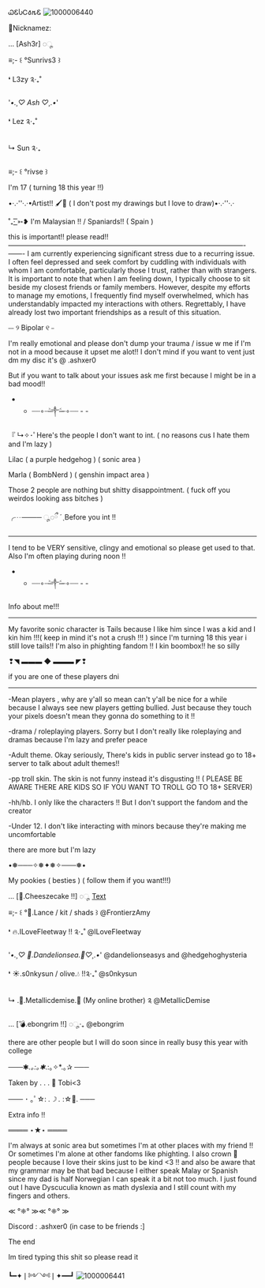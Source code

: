  ᏇᏋႱᏟ𐒀𐒄Ꮛ
![1000006440](https://github.com/user-attachments/assets/595c03f0-75ae-4297-ab06-5463df43e91a)



🦇Nicknamez:

... [Ash3r] ◌ೄ

≡;- ꒰ °Sunrivs3 ꒱

❛ L3zy ༉‧₊˚

'*•.¸♡ Ash ♡¸.•*'

❛ Lez ༉‧₊˚

↳ Sun ༉‧₊

≡;- ꒰ °rivse ꒱

 I'm 17 ( turning 18 this year !!)

•·.·''·.·•Artist!! 🖌️🎨 ( I don't post my drawings but I love to draw)•·.·''·.·

˚₊· ͟͟͞͞➳❥ I'm Malaysian !! / Spaniards!! ( Spain )

this is important!! please read!!
——————————————————————————————————-——-
I am currently experiencing significant stress due to a recurring issue. I often feel depressed and seek comfort by cuddling with individuals with whom I am comfortable, particularly those I trust, rather than with strangers. It is important to note that when I am feeling down, I typically choose to sit beside my closest friends or family members. However, despite my efforts to manage my emotions, I frequently find myself overwhelmed, which has understandably impacted my interactions with others. Regrettably, I have already lost two important friendships as a result of this situation.

⎯⎯ ୨ Bipolar ୧ ⎯

I'm really emotional and please don't dump your trauma / issue w me if I'm not in a mood because it upset me alot!! I don't mind if you want to vent just dm my disc it's @ .ashxer0

But if you want to talk about your issues ask me first because I might be in a bad mood!!

- - ┈┈∘┈˃̶༒˂̶┈∘┈┈ - -

『 ↳✧･ﾟHere's the people I don't want to int. ( no reasons cus I hate them and I'm lazy )

Lilac ( a purple hedgehog ) ( sonic area )

Marla ( BombNerd ) ( genshin impact area )

Those 2 people are nothing but shitty disappointment. ( fuck off you weirdos looking ass bitches )

╭┈──── ◌ೄ◌ྀ ˊˎBefore you int !!

________________

I tend to be VERY sensitive, clingy and emotional so please get used to that. Also I'm often playing during noon !! 

- - ┈┈∘┈˃̶༒˂̶┈∘┈┈ - -

Info about me!!!

________________

My favorite sonic character is Tails because I like him since I was a kid and I kin him !!!( keep in mind it's not a crush !!! ) since I'm turning 18 this year i still love tails!! I'm also in phighting fandom !! I kin boombox!! he so silly

❢◥ ▬▬▬ ◆ ▬▬▬ ◤❢

if you are one of these players dni

_______________________________

-Mean players , why are y'all so mean can't y'all be nice for a while because I always see new players getting bullied. Just because they touch your pixels doesn't mean they gonna do something to it !!

-drama / roleplaying players. Sorry but I don't really like roleplaying and dramas because I'm lazy and prefer peace

-Adult theme. Okay seriously, There's kids in public server instead go to 18+ server to talk about adult themes!!

-pp troll skin. The skin is not funny instead it's disgusting !! ( PLEASE BE AWARE THERE ARE KIDS SO IF YOU WANT TO TROLL GO TO 18+ SERVER)

-hh/hb. I only like the characters !! But I don't support the fandom and the creator

-Under 12. I don't like interacting with minors because they're making me uncomfortable

there are more but I'm lazy

•❅───✧❅✦❅✧───❅•

My pookies ( besties ) ( follow them if you want!!!)

... [🍰.Cheeszecake !!] ◌ೄ [Text](https://github.com/dandelionseasys?tab=following)

≡;- ꒰ °🦇.Lance / kit / shads ꒱ @FrontierzAmy

❛ 🔥.ILoveFleetway !! ༉‧₊˚ @ILoveFleetway

'*•.¸♡ 🌼.Dandelionsea.🌊♡¸.•*' @dandelionseasys and @hedgehoghysteria

❛ ☀️.s0nkysun / olive.💧 !!༉‧₊˚ @s0nkysun

↳ .👾.Metallicdemise.🤖 (My online brother) ༉ @MetallicDemise

... [💣.ebongrim !!] ◌ೄ‧₊ @ebongrim

there are other people but I will do soon since in really busy this year with college 

───✱*.｡:｡✱*.:｡✧*.｡✰ ───

Taken by . . . 💍 Tobi<3

─── ･ ｡ﾟ☆: *.☽ .* :☆ﾟ. ───

Extra info !!

════ ⋆★⋆ ════

I'm always at sonic area but sometimes I'm at other places with my friend !! Or sometimes I'm alone at other fandoms like phighting. I also crown 👑 people because I love their skins just to be kind <3 !! and also be aware that my grammar may be that bad because I either speak Malay or Spanish since my dad is half Norwegian I can speak it a bit not too much. I just found out I have Dyscuculia known as math dyslexia and I still count with my fingers and others.

≪ °❈° ≫≪ °❈° ≫

Discord : .ashxer0 (in case to be friends :]

The end

Im tired typing this shit so please read it

┗━✦❘༻༺❘✦━━┛
![1000006441](https://github.com/user-attachments/assets/7bacd70e-b218-4062-b4ed-8781b558d296)
